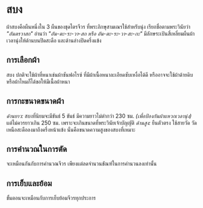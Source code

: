 # สบง

ผ้าสบงคือผืนหนึ่งใน 3 ผืนของชุดไตรจีวร ที่พระภิกษุสามเณรใช้สำหรับนุ่ง เรียกชื่อตามพระวินัยว่า _"อันตรวาสก"_ อ่านว่า _"อัน-ตะ-ระ-วา-สก หรือ อัน-ตะ-ระ-วา-สะ-กะ"_ มีลักษระเป้นสี่เหลี่ยมผืนผ้า เวลานุ่งให้ด้านบนปิดสะดือ และด้านล่างปิดครึ่งแข้ง

## การเลือกผ้า

สบง ปกติจะใช้ผ้าที่หนาเช่นผ้าซันฟอไรซ์ ที่มีผ้าเนื้อหนาละเอียดซับเหงื่อได้ดี หรืออาจจะใช้ผ้าด้ายดิบหรือผ้าไหมก็ได้ขอให้มีเนื้อผ้าหนา

## การกะขนาดขนาดผ้า

_ด้านยาว:_ สบงที่นิยมจะมีขันธ์ 5 ขันธ์ มีความยาวไม่ตำกว่า 230 ซม. _(เพื่อป้องกันผ้าแหวกเวลานุ่ง)_ แต่ไม่ควรยาวเกิน 250 ซม. เพราะจะเกินขนาดที่พระวินัยเจ้าบัญญัติ
_ด้านสูง:_ ยืนตัวตรง ใช้สายวัด วัดเหนือสะดือลงมาถึงครึ่งหน้าแข้ง นั่นคือขนาดความสูงของสบงที่เหมาะ

## การคำนวณในการตัด

จะเหมือนกันกับการคำนวณจีวร เพียงแต่ลดจำนวนขัณฑ์ในการคำนวนลงเท่านั้น

## การเย็บและย้อม

ขั้นตอนจะเหมือนกับการเย็บย้อมจีวรทุกประการ
